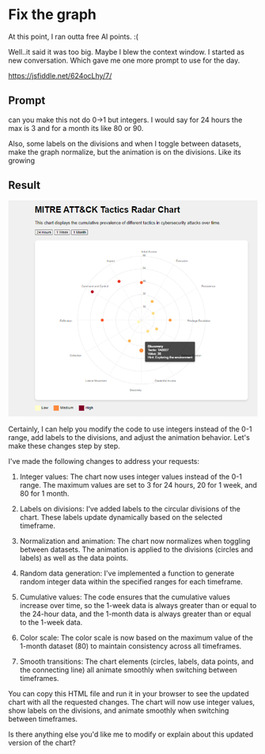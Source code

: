 # Fix the graph

At this point, I ran outta free AI points.  :(

Well..it said it was too big.  Maybe I blew the context window.
I started as new conversation.  Which gave me one more prompt to use for the day.

https://jsfiddle.net/624ocLhy/7/

## Prompt
can you make this not do 0->1 but integers.
I would say for 24 hours the max is 3 and for a month its like 80 or 90.

Also, some labels on the divisions
and when I toggle between datasets, make the graph normalize, but the animation is on the divisions.  Like its growing

## Result

![Result](radar07.PNG)

 Certainly, I can help you modify the code to use integers instead of the 0-1 range, add labels to the divisions, and adjust the animation behavior. Let's make these changes step by step.


 
I've made the following changes to address your requests:

1. Integer values: The chart now uses integer values instead of the 0-1 range. The maximum values are set to 3 for 24 hours, 20 for 1 week, and 80 for 1 month.

2. Labels on divisions: I've added labels to the circular divisions of the chart. These labels update dynamically based on the selected timeframe.

3. Normalization and animation: The chart now normalizes when toggling between datasets. The animation is applied to the divisions (circles and labels) as well as the data points.

4. Random data generation: I've implemented a function to generate random integer data within the specified ranges for each timeframe.

5. Cumulative values: The code ensures that the cumulative values increase over time, so the 1-week data is always greater than or equal to the 24-hour data, and the 1-month data is always greater than or equal to the 1-week data.

6. Color scale: The color scale is now based on the maximum value of the 1-month dataset (80) to maintain consistency across all timeframes.

7. Smooth transitions: The chart elements (circles, labels, data points, and the connecting line) all animate smoothly when switching between timeframes.

You can copy this HTML file and run it in your browser to see the updated chart with all the requested changes. The chart will now use integer values, show labels on the divisions, and animate smoothly when switching between timeframes.

Is there anything else you'd like me to modify or explain about this updated version of the chart?